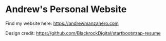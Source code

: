 # Andrew's Personal Website

Find my website here: https://andrewmanzanero.com

Design credit: https://github.com/BlackrockDigital/startbootstrap-resume
